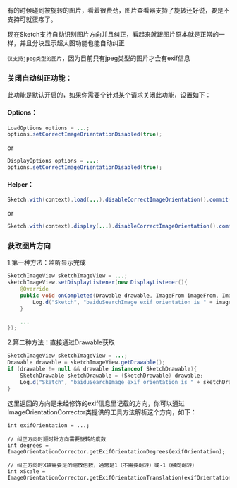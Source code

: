有的时候碰到被旋转的图片，看着很费劲，图片查看器支持了旋转还好说，要是不支持可就蛋疼了。

现在Sketch支持自动识别图片方向并且纠正，看起来就跟图片原本就是正常的一样，并且分块显示超大图功能也能自动纠正

`仅支持jpeg类型的图片`，因为目前只有jpeg类型的图片才会有exif信息

### 关闭自动纠正功能：

此功能是默认开启的，如果你需要个针对某个请求关闭此功能，设置如下：

#### Options：

```java
LoadOptions options = ...;
options.setCorrectImageOrientationDisabled(true);
```

or

```java
DisplayOptions options = ...;
options.setCorrectImageOrientationDisabled(true);
```

#### Helper：

```java
Sketch.with(context).load(...).disableCorrectImageOrientation().commit();
```

or

```java
Sketch.with(context).display(...).disableCorrectImageOrientation().commit();
```

### 获取图片方向

1.第一种方法：监听显示完成
```java
SketchImageView sketchImageView = ...;
sketchImageView.setDisplayListener(new DisplayListener(){
    @Override
    public void onCompleted(Drawable drawable, ImageFrom imageFrom, ImageAttrs imageAttrs){
        Log.d("Sketch", "baiduSearchImage exif orientation is " + imageAttrs.getExifOrientation());
    }

    ...
});
```

2.第二种方法：直接通过Drawable获取
```java
SketchImageView sketchImageView = ...;
Drawable drawable = sketchImageView.getDrawable();
if (drawable != null && drawable instanceof SketchDrawable){
    SketchDrawable sketchDrawable = (SketchDrawable) drawable;
    Log.d("Sketch", "baiduSearchImage exif orientation is " + sketchDrawable.getExifOrientation());
}
```

这里返回的方向是未经修饰的exif信息里记载的方向，你可以通过ImageOrientationCorrector类提供的工具方法解析这个方向，如下：
```
int exifOrientation = ...;

// 纠正方向时顺时针方向需要旋转的度数
int degrees = ImageOrientationCorrector.getExifOrientationDegrees(exifOrientation);

// 纠正方向时X轴需要是的缩放倍数，通常是1（不需要翻转）或-1（横向翻转）
int xScale = ImageOrientationCorrector.getExifOrientationTranslation(exifOrientation);
```
